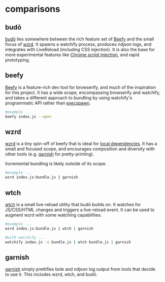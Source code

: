 # comparisons

## budō

[budō](https://github.com/mattdesl/budo) lies somewhere between the rich feature set of [Beefy](#beefy) and the small focus of [wzrd](#wzrd). It spawns a watchify process, produces ndjson logs, and integrates with LiveReload (including CSS injection). It is also the base for more experimental features like [Chrome script injection](https://github.com/mattdesl/budo-chrome), and rapid prototyping. 

## beefy

[Beefy](https://github.com/chrisdickinson/beefy) is a feature-rich dev tool for browserify, and much of the inspiration for this project. It has a wide scope, encompassing browserify and watchify, and takes a different approach to bundling by using watchify's programmatic API rather than [execspawn](https://www.npmjs.com/package/npm-execspawn). 

```sh
#example ...
beefy index.js --open
```

## wzrd

[wzrd](https://github.com/maxogden/wzrd) is a tiny spin-off of beefy that is ideal for [local dependencies](https://github.com/stackgl/learning-webgl-03/blob/db8f36a534b2a184924f8b890014ff3dd9a5b391/package.json#L6-L9). It has a small and focused scope, and encourages composition and diversity with other tools (e.g. [garnish](https://github.com/mattdesl/garnish) for pretty-printing).

Incremental bundling is likely outside of its scope.

```sh
#example ...
wzrd index.js:bundle.js | garnish
```

## wtch

[wtch](https://github.com/mattdesl/wtch) is a small live-reload utility that budō builds on. It watches for JS/CSS/HTML changes and triggers a live-reload event. It can be used to augment wzrd with some watching capabilities.

```sh
#example ...
wzrd index.js:bundle.js | wtch | garnish

#with watchify ...
watchify index.js -o bundle.js | wtch bundle.js | garnish
```

## garnish

[garnish](https://github.com/mattdesl/garnish) simply prettifies bole and ndjson log output from tools that decide to use it. This includes wzrd, wtch, and budō.
